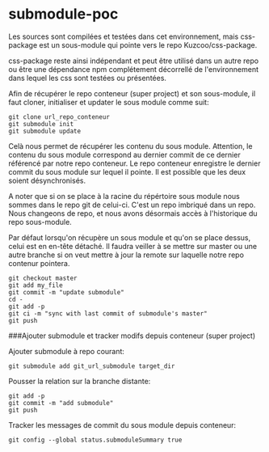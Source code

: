# submodule-poc

Les sources sont compilées et testées dans cet environnement, mais css-package est un sous-module qui pointe vers le repo Kuzcoo/css-package.

css-package reste ainsi indépendant et peut être utilisé dans un autre repo ou être une dépendance npm complétement décorrellé de l'environnement dans lequel les css sont testées ou présentées.

Afin de récupérer le repo conteneur (super project) et son sous-module, il faut cloner, initialiser et updater le sous module comme suit:
```
git clone url_repo_conteneur
git submodule init
git submodule update
```

Celà nous permet de récupérer les contenu du sous module.
Attention, le contenu du sous module correspond au dernier commit de ce dernier référencé par notre repo conteneur.
Le repo conteneur enregistre le dernier commit du sous module sur lequel il pointe.
Il est possible que les deux soient désynchronisés.

A noter que si on se place à la racine du répértoire sous module nous sommes dans le repo git de celui-ci.
C'est un repo imbriqué dans un repo.
Nous changeons de repo, et nous avons désormais accès à l'historique du repo sous-module.

Par défaut lorsqu'on récupère un sous module et qu'on se place dessus, celui est en en-tête détaché.
Il faudra veiller à se mettre sur master ou une autre branche si on veut mettre à jour la remote sur laquelle notre repo contenur pointera.

```
git checkout master
git add my_file
git commit -m "update submodule"
cd -
git add -p
git ci -m "sync with last commit of submodule's master"
git push
```

###Ajouter submodule et tracker modifs depuis conteneur (super project)

Ajouter submodule à repo courant:

```
git submodule add git_url_submodule target_dir
```

Pousser la relation sur la branche distante:
```
git add -p 
git commit -m "add submodule"
git push
```

Tracker les messages de commit du sous module depuis conteneur:
```
git config --global status.submoduleSummary true
```

